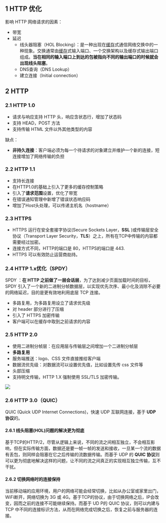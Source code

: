 ## 1 HTTP 优化

影响 HTTP 网络请求的因素：

* 带宽
* 延迟
  - 线头器阻塞（HOL Blocking）：是一种出现在[缓存](https://baike.baidu.com/item/缓存)式通信网络交换中的一种现象。交换通常由[缓存](https://baike.baidu.com/item/缓存)式输入端口、一个交换架构以及缓存式输出端口组成。**当在相同的输入端口上到达的包被指向不同的输出端口的时候就会出现线头阻塞**。
  - DNS查询（DNS Lookup）
  - 建立连接（Initial connection）

## 2 HTTP 

### 2.1 HTTP 1.0 

* 请求与响应支持 HTTP 头，响应含状态行，增加了状态码
* 支持 HEAD，POST 方法
* 支持传输 HTML 文件以外其他类型的内容

缺点：

* **非持久连接**：客户端必须为每一个待请求的对象建立并维护一个新的连接，短连接增加了网络传输的负担

### 2.2 HTTP 1.1

* 支持长连接
* 在HTTP1.0的基础上引入了更多的缓存控制策略
* 引入了**请求范围**设置，优化了带宽
* 在错误通知管理中新增了错误状态响应码
* 增加了Host头处理，可以传递主机名（hostname）

### 2.3 HTTPS

- HTTPS 运行在安全套接字协议(Secure Sockets Layer，**SSL** )或传输层安全协议（Transport Layer Security，**TLS**）之上，所有在TCP中传输的内容都需要经过加密。
- 连接方式不同，HTTP的端口是 80，HTTPS的端口是 443.
- HTTPS 可以有效防止运营商劫持。

### 2.4 HTTP 1.x优化（SPDY）

SPDY ：**在 HTTP 之前做了一层会话层**，为了达到减少页面加载时间的目标，SPDY 引入了一个新的二进制分帧数据层，以实现优先次序、最小化及消除不必要的网络延迟，目的是更有效地利用底层 TCP 连接。

- 多路复用，为多路复用设立了请求优先级
- 对 header 部分进行了压缩
- 引入了 HTTPS 加密传输
- 客户端可以在缓存中取到之前请求的内容

### 2.5 HTTP 2.0

* 使用二进制分帧层：在应用层与传输层之间增加一个二进制分帧层
* **多路复用**
* 服务端推送：logo、CSS 文件直接推给客户端
* 数据流优先级：对数据流可以设置优先值，比如设置先传 css 文件等
* 头部压缩
* 支持明文传输，HTTP 1.X 强制使用 SSL/TLS 加密传输。

![](../../asset/http2.0.jpg)

### 2.6 HTTP 3.0（QUIC）

QUIC (Quick UDP Internet Connections)，快速 UDP 互联网连接，基于 **UDP 协议**的。

#### 2.6.1 线头阻塞(HOL)问题的解决更为彻底

基于TCP的HTTP/2，尽管从逻辑上来说，不同的流之间相互独立，不会相互影响，但在实际传输方面，数据还是要一帧一帧的发送和接收，一旦某一个流的数据有丢包，则同样会阻塞在它之后传输的流数据传输。而基于 UDP 的 **QUIC 协议**则可以更为彻底地解决这样的问题，让不同的流之间真正的实现相互独立传输，互不干扰。

#### 2.6.2 切换网络时的连接保持

当前移动端的应用环境，用户的网络可能会经常切换，比如从办公室或家里出门，WiFi断开，网络切换为 3G 或 4G。基于TCP的协议，由于切换网络之后，IP会改变，因而之前的连接不可能继续保持。而基于 UD P的 QUIC 协议，则可以内建与 TCP 中不同的连接标识方法，从而在网络完成切换之后，恢复之前与服务器的连接。